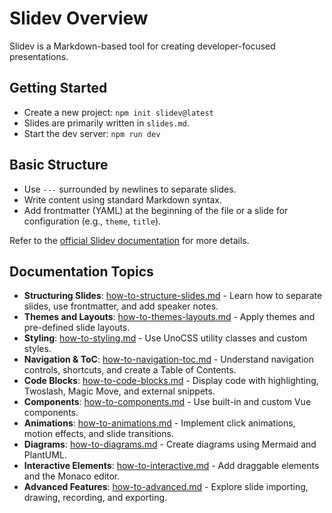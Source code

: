# Slidev Overview

Slidev is a Markdown-based tool for creating developer-focused presentations.

## Getting Started

- Create a new project: `npm init slidev@latest`
- Slides are primarily written in `slides.md`.
- Start the dev server: `npm run dev`

## Basic Structure

- Use `---` surrounded by newlines to separate slides.
- Write content using standard Markdown syntax.
- Add frontmatter (YAML) at the beginning of the file or a slide for configuration (e.g., `theme`, `title`).

Refer to the [official Slidev documentation](https://sli.dev/guide/) for more details.

## Documentation Topics

- **Structuring Slides**: [how-to-structure-slides.md](./how-to-structure-slides.md) - Learn how to separate slides, use frontmatter, and add speaker notes.
- **Themes and Layouts**: [how-to-themes-layouts.md](./how-to-themes-layouts.md) - Apply themes and pre-defined slide layouts.
- **Styling**: [how-to-styling.md](./how-to-styling.md) - Use UnoCSS utility classes and custom styles.
- **Navigation & ToC**: [how-to-navigation-toc.md](./how-to-navigation-toc.md) - Understand navigation controls, shortcuts, and create a Table of Contents.
- **Code Blocks**: [how-to-code-blocks.md](./how-to-code-blocks.md) - Display code with highlighting, Twoslash, Magic Move, and external snippets.
- **Components**: [how-to-components.md](./how-to-components.md) - Use built-in and custom Vue components.
- **Animations**: [how-to-animations.md](./how-to-animations.md) - Implement click animations, motion effects, and slide transitions.
- **Diagrams**: [how-to-diagrams.md](./how-to-diagrams.md) - Create diagrams using Mermaid and PlantUML.
- **Interactive Elements**: [how-to-interactive.md](./how-to-interactive.md) - Add draggable elements and the Monaco editor.
- **Advanced Features**: [how-to-advanced.md](./how-to-advanced.md) - Explore slide importing, drawing, recording, and exporting. 